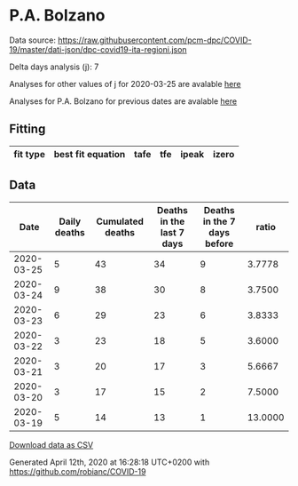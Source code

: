 # P.A. Bolzano

Data source: https://raw.githubusercontent.com/pcm-dpc/COVID-19/master/dati-json/dpc-covid19-ita-regioni.json

Delta days analysis (j): 7

Analyses for other values of j for 2020-03-25 are avalable [here](../README.md)

Analyses for P.A. Bolzano for previous dates are avalable [here](../../README.md)

## Fitting 
|fit type|best fit equation|tafe|tfe|ipeak|izero|
|-------|-----|--------|------|---|---|

## Data
|Date|Daily deaths|Cumulated deaths|Deaths in the last 7 days|Deaths in the 7 days before|ratio|
|----|----------|-----------|-------|--------------------|-----|
|2020-03-25|5|43|34|9|3.7778|
|2020-03-24|9|38|30|8|3.7500|
|2020-03-23|6|29|23|6|3.8333|
|2020-03-22|3|23|18|5|3.6000|
|2020-03-21|3|20|17|3|5.6667|
|2020-03-20|3|17|15|2|7.5000|
|2020-03-19|5|14|13|1|13.0000|

[Download data as CSV](COVID-19_p.a._bolzano_j7_2020-03-25.csv)

Generated April 12th, 2020 at 16:28:18 UTC+0200 with https://github.com/robianc/COVID-19
